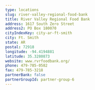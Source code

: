 ```yaml
---
type: locations
slug: river-valley-regional-food-bank
title: River Valley Regional Food Bank
address: 1617 South Zero Street
address2: PO Box 180070
cityIndexKey: city-ar-ft-smith
city: Ft. Smith
state: AR
postal: 72918
longitude: -94.4194881
latitude: 35.3280873
website: www.rvrfoodbank.org/
phone: 479-785-0582
fax: 479-785-3218
partnerBank: false
partnerGroupId: partner-group-6
---
```

